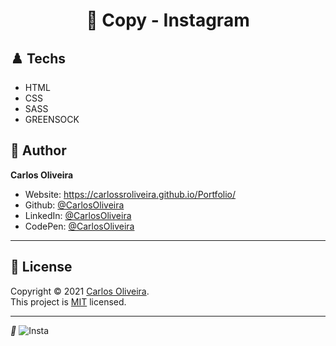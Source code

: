 <h1 align="center"> 🏴󠁧󠁢󠁥󠁮󠁧󠁿 Copy - Instagram</h1>


## ♟️ Techs 

* HTML
* CSS
* SASS
* GREENSOCK

## 👤 Author

**Carlos Oliveira**

* Website:  https://carlossroliveira.github.io/Portfolio/
* Github:   [@CarlosOliveira](https://github.com/carlossroliveira)
* LinkedIn: [@CarlosOliveira](https://www.linkedin.com/in/carlos-oliveira-ab93941a1/)
* CodePen:  [@CarlosOliveira](https://codepen.io/carlosjs)

---

## 📝 License

Copyright © 2021 [Carlos Oliveira](https://github.com/carlossroliveira).<br />
This project is [MIT](https://github.com/carlossroliveira/screenboard/blob/master/LICENSE) licensed.

***
_🖤_
![Insta](https://user-images.githubusercontent.com/63623377/109427602-da264900-79d1-11eb-8e06-399669e18f71.gif)

